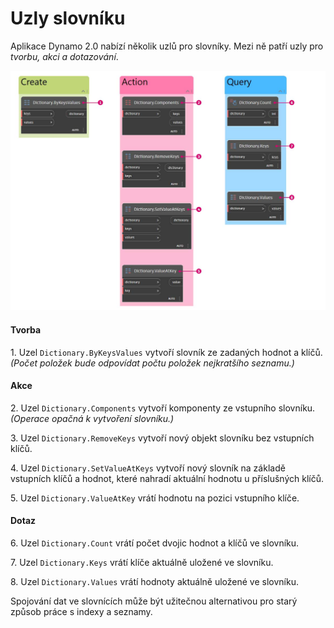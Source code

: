 # Uzly slovníku

Aplikace Dynamo 2.0 nabízí několik uzlů pro slovníky. Mezi ně patří uzly pro _tvorbu, akci a dotazování_.

![](../images/5-5/2/dictionarynodes-nodes.jpg)

#### Tvorba

1\. Uzel `Dictionary.ByKeysValues` vytvoří slovník ze zadaných hodnot a klíčů. _(Počet položek bude odpovídat počtu položek nejkratšího seznamu.)_

#### Akce

2\. Uzel `Dictionary.Components` vytvoří komponenty ze vstupního slovníku. _(Operace opačná k vytvoření slovníku.)_

3\. Uzel `Dictionary.RemoveKeys` vytvoří nový objekt slovníku bez vstupních klíčů.

4\. Uzel `Dictionary.SetValueAtKeys` vytvoří nový slovník na základě vstupních klíčů a hodnot, které nahradí aktuální hodnotu u příslušných klíčů.

5\. Uzel `Dictionary.ValueAtKey` vrátí hodnotu na pozici vstupního klíče.

#### Dotaz

6\. Uzel `Dictionary.Count` vrátí počet dvojic hodnot a klíčů ve slovníku.

7\. Uzel `Dictionary.Keys` vrátí klíče aktuálně uložené ve slovníku.

8\. Uzel `Dictionary.Values` vrátí hodnoty aktuálně uložené ve slovníku.

Spojování dat ve slovnících může být užitečnou alternativou pro starý způsob práce s indexy a seznamy.

